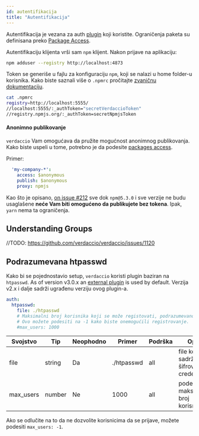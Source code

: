 ```yaml
---
id: autentifikacija
title: "Autentifikacija"
---
```

Autentifikacija je vezana za auth [plugin](plugins.md) koji koristite. Ograničenja paketa su definisana preko [Package Access](packages.md).

Autentifikaciju klijenta vrši sam `npm` klijent. Nakon prijave na aplikaciju:

```bash
npm adduser --registry http://localhost:4873
```

Token se generiše u fajlu za konfiguraciju `npm`, koji se nalazi u home folder-u korisnika. Kako biste saznali više o `.npmrc` pročitajte [zvaničnu dokumentaciju](https://docs.npmjs.com/files/npmrc).

```bash
cat .npmrc
registry=http://localhost:5555/
//localhost:5555/:_authToken="secretVerdaccioToken"
//registry.npmjs.org/:_authToken=secretNpmjsToken
```

#### Anonimno publikovanje

`verdaccio` Vam omogućava da pružite mogućnost anonimnog publikovanja. Kako biste uspeli u tome, potrebno je da podesite [packages access](packages.md).

Primer:

```yaml
  'my-company-*':
    access: $anonymous
    publish: $anonymous
    proxy: npmjs
```

Kao što je opisano, [on issue #212](https://github.com/verdaccio/verdaccio/issues/212#issuecomment-308578500) sve dok `npm@5.3.0` i sve verzije ne budu usaglašene **neće Vam biti omogućeno da publikujete bez tokena**. Ipak, `yarn` nema ta ograničenja.

## Understanding Groups

//TODO: https://github.com/verdaccio/verdaccio/issues/1120

## Podrazumevana htpasswd

Kako bi se pojednostavio setup, `verdaccio` koristi plugin baziran na `htpasswd`. As of version v3.0.x an [external plugin](https://github.com/verdaccio/verdaccio-htpasswd) is used by default. Verzija v2.x i dalje sadrži ugrađenu verziju ovog plugin-a.

```yaml
auth:
  htpasswd:
    file: ./htpasswd
    # Maksimalni broj korisnika koji se može registovati, podrazumevano je beskonačno, "+inf".
    # Ovo možete podesiti na -1 kako biste onemogućili registrovanje.
    #max_users: 1000
```

| Svojstvo  | Tip    | Neophodno | Primer     | Podrška | Opis                                   |
| --------- | ------ | --------- | ---------- | ------- | -------------------------------------- |
| file      | string | Da        | ./htpasswd | all     | file koji sadrži šifrovane credentials |
| max_users | number | Ne        | 1000       | all     | podešava maksimalni broj korisnika     |

Ako se odlučite na to da ne dozvolite korisnicima da se prijave, možete podesiti `max_users: -1`.